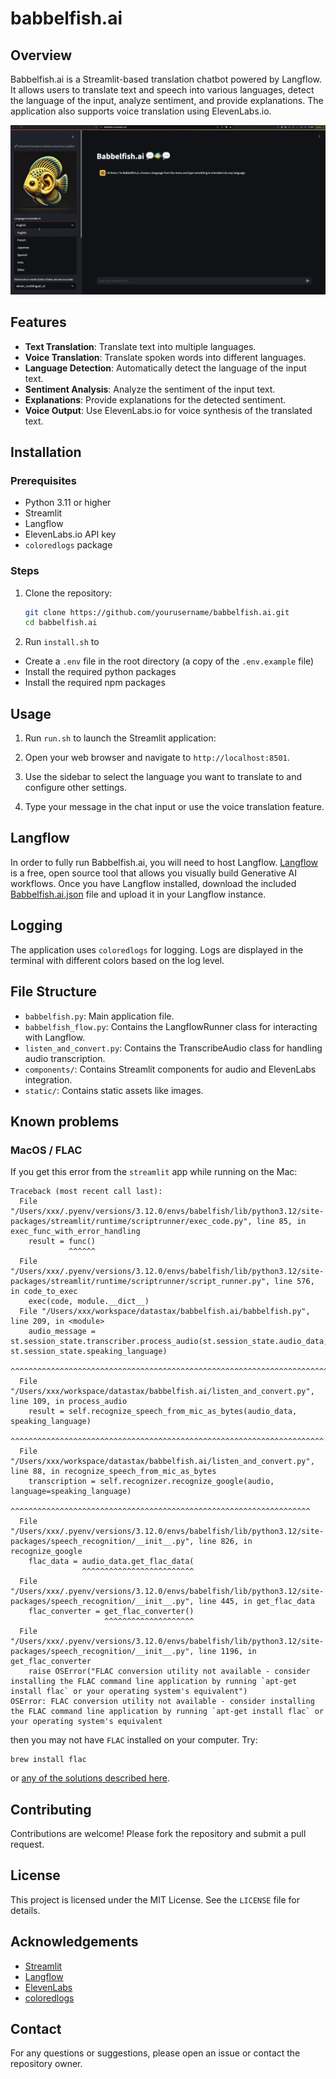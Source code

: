 # babbelfish.ai

## Overview
Babbelfish.ai is a Streamlit-based translation chatbot powered by Langflow. It allows users to translate text and speech into various languages, detect the language of the input, analyze sentiment, and provide explanations. The application also supports voice translation using ElevenLabs.io.

![Babbelfish demo gif](https://raw.githubusercontent.com/SonicDMG/babbelfish.ai/main/static/babbelfish.gif)

## Features
- **Text Translation**: Translate text into multiple languages.
- **Voice Translation**: Translate spoken words into different languages.
- **Language Detection**: Automatically detect the language of the input text.
- **Sentiment Analysis**: Analyze the sentiment of the input text.
- **Explanations**: Provide explanations for the detected sentiment.
- **Voice Output**: Use ElevenLabs.io for voice synthesis of the translated text.

## Installation

### Prerequisites
- Python 3.11 or higher
- Streamlit
- Langflow
- ElevenLabs.io API key
- `coloredlogs` package

### Steps
1. Clone the repository:
	```sh
	git clone https://github.com/yourusername/babbelfish.ai.git
	cd babbelfish.ai
	```

2. Run `install.sh` to
- Create a `.env` file in the root directory (a copy of the `.env.example` file)
- Install the required python packages
- Install the required npm packages

## Usage
1. Run `run.sh` to launch the Streamlit application:

2. Open your web browser and navigate to `http://localhost:8501`.

3. Use the sidebar to select the language you want to translate to and configure other settings.

4. Type your message in the chat input or use the voice translation feature.

## Langflow
In order to fully run Babbelfish.ai, you will need to host Langflow. [Langflow](https://langflow.org) is a free, open source tool that allows you visually build Generative AI workflows. Once you have Langflow installed, download the included [Babbelfish.ai.json](https://github.com/SonicDMG/babbelfish.ai/blob/main/Babbelfish.ai.json) file and upload it in your Langflow instance.


## Logging
The application uses `coloredlogs` for logging. Logs are displayed in the terminal with different colors based on the log level.

## File Structure
- `babbelfish.py`: Main application file.
- `babbelfish_flow.py`: Contains the LangflowRunner class for interacting with Langflow.
- `listen_and_convert.py`: Contains the TranscribeAudio class for handling audio transcription.
- `components/`: Contains Streamlit components for audio and ElevenLabs integration.
- `static/`: Contains static assets like images.

## Known problems
### MacOS / FLAC
If you get this error from the `streamlit` app while running on the Mac:
```
Traceback (most recent call last):
  File "/Users/xxx/.pyenv/versions/3.12.0/envs/babelfish/lib/python3.12/site-packages/streamlit/runtime/scriptrunner/exec_code.py", line 85, in exec_func_with_error_handling
    result = func()
             ^^^^^^
  File "/Users/xxx/.pyenv/versions/3.12.0/envs/babelfish/lib/python3.12/site-packages/streamlit/runtime/scriptrunner/script_runner.py", line 576, in code_to_exec
    exec(code, module.__dict__)
  File "/Users/xxx/workspace/datastax/babbelfish.ai/babbelfish.py", line 209, in <module>
    audio_message = st.session_state.transcriber.process_audio(st.session_state.audio_data, st.session_state.speaking_language)
                    ^^^^^^^^^^^^^^^^^^^^^^^^^^^^^^^^^^^^^^^^^^^^^^^^^^^^^^^^^^^^^^^^^^^^^^^^^^^^^^^^^^^^^^^^^^^^^^^^^^^^^^^^^^^
  File "/Users/xxx/workspace/datastax/babbelfish.ai/listen_and_convert.py", line 109, in process_audio
    result = self.recognize_speech_from_mic_as_bytes(audio_data, speaking_language)
             ^^^^^^^^^^^^^^^^^^^^^^^^^^^^^^^^^^^^^^^^^^^^^^^^^^^^^^^^^^^^^^^^^^^^^^
  File "/Users/xxx/workspace/datastax/babbelfish.ai/listen_and_convert.py", line 88, in recognize_speech_from_mic_as_bytes
    transcription = self.recognizer.recognize_google(audio, language=speaking_language)
                    ^^^^^^^^^^^^^^^^^^^^^^^^^^^^^^^^^^^^^^^^^^^^^^^^^^^^^^^^^^^^^^^^^^^
  File "/Users/xxx/.pyenv/versions/3.12.0/envs/babelfish/lib/python3.12/site-packages/speech_recognition/__init__.py", line 826, in recognize_google
    flac_data = audio_data.get_flac_data(
                ^^^^^^^^^^^^^^^^^^^^^^^^^
  File "/Users/xxx/.pyenv/versions/3.12.0/envs/babelfish/lib/python3.12/site-packages/speech_recognition/__init__.py", line 445, in get_flac_data
    flac_converter = get_flac_converter()
                     ^^^^^^^^^^^^^^^^^^^^
  File "/Users/xxx/.pyenv/versions/3.12.0/envs/babelfish/lib/python3.12/site-packages/speech_recognition/__init__.py", line 1196, in get_flac_converter
    raise OSError("FLAC conversion utility not available - consider installing the FLAC command line application by running `apt-get install flac` or your operating system's equivalent")
OSError: FLAC conversion utility not available - consider installing the FLAC command line application by running `apt-get install flac` or your operating system's equivalent

```

then you may not have `FLAC` installed on your computer. Try:

```
brew install flac
```

or [any of the solutions described here](https://stackoverflow.com/questions/49737909/flac-conversion-utility-not-available-consider-installing-the-flac-command-lin).


## Contributing
Contributions are welcome! Please fork the repository and submit a pull request.

## License
This project is licensed under the MIT License. See the `LICENSE` file for details.

## Acknowledgements
- [Streamlit](https://streamlit.io/)
- [Langflow](https://langflow.io/)
- [ElevenLabs](https://elevenlabs.io/)
- [coloredlogs](https://coloredlogs.readthedocs.io/)

## Contact
For any questions or suggestions, please open an issue or contact the repository owner.
